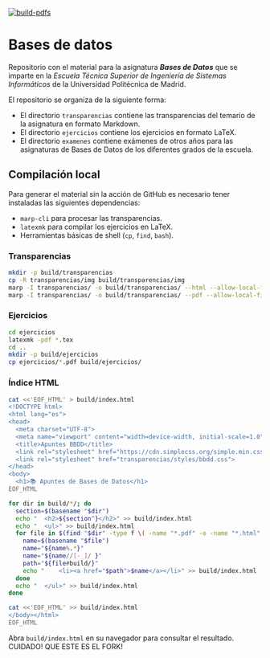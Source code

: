 <!-- markdownlint-disable-next-line MD041 -->
[![build-pdfs](https://github.com/bbddetsisi/material-docente/actions/workflows/build-pdfs.yml/badge.svg?branch=main)](https://github.com/bbddetsisi/material-docente/actions/workflows/build-pdfs.yml)

# Bases de datos

Repositorio con el material para la asignatura _**Bases de Datos**_ que se imparte en la _Escuela Técnica Superior de Ingeniería de Sistemas Informáticos_ de la Universidad Politécnica de Madrid.

El repositorio se organiza de la siguiente forma:

- El directorio `transparencias` contiene las transparencias del temario de la asignatura en formato Markdown.
- El directorio `ejercicios` contiene los ejercicios en formato LaTeX.
- El directorio `examenes` contiene exámenes de otros años para las asignaturas de Bases de Datos de los diferentes grados de la escuela.

## Compilación local

Para generar el material sin la acción de GitHub es necesario tener instaladas las siguientes dependencias:

- `marp-cli` para procesar las transparencias.
- `latexmk` para compilar los ejercicios en LaTeX.
- Herramientas básicas de shell (`cp`, `find`, `bash`).

### Transparencias

```bash
mkdir -p build/transparencias
cp -R transparencias/img build/transparencias/img
marp -I transparencias/ -o build/transparencias/ --html --allow-local-files
marp -I transparencias/ -o build/transparencias/ --pdf --allow-local-files --theme-set transparencias/styles/bbdd.css
```

### Ejercicios

```bash
cd ejercicios
latexmk -pdf *.tex
cd ..
mkdir -p build/ejercicios
cp ejercicios/*.pdf build/ejercicios/
```

### Índice HTML

```bash
cat <<'EOF_HTML' > build/index.html
<!DOCTYPE html>
<html lang="es">
<head>
  <meta charset="UTF-8">
  <meta name="viewport" content="width=device-width, initial-scale=1.0">
  <title>Apuntes BBDD</title>
  <link rel="stylesheet" href="https://cdn.simplecss.org/simple.min.css">
  <link rel="stylesheet" href="transparencias/styles/bbdd.css">
</head>
<body>
  <h1>📚 Apuntes de Bases de Datos</h1>
EOF_HTML

for dir in build/*/; do
  section=$(basename "$dir")
  echo "  <h2>${section^}</h2>" >> build/index.html
  echo "  <ul>" >> build/index.html
  for file in $(find "$dir" -type f \( -name "*.pdf" -o -name "*.html" \) | sort); do
    name=$(basename "$file")
    name="${name%.*}"
    name="${name//[-_]/ }"
    path="${file#build/}"
    echo "    <li><a href="$path">$name</a></li>" >> build/index.html
  done
  echo "  </ul>" >> build/index.html
done

cat <<'EOF_HTML' >> build/index.html
</body></html>
EOF_HTML
```

Abra `build/index.html` en su navegador para consultar el resultado.
CUIDADO! QUE ESTE ES EL FORK!
